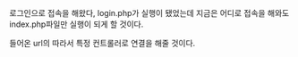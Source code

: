 로그인으로 접속을 해왔다, login.php가 실행이 됐었는데
지금은 어디로 접속을 해와도 index.php파일만 실행이 되게 할 것이다.

들어온 url의 따라서 특정 컨트롤러로 연결을 해줄 것이다.
